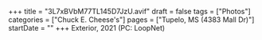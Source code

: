 +++
title = "3L7xBVbM77TL145D7JzU.avif"
draft = false
tags = ["Photos"]
categories = ["Chuck E. Cheese's"]
pages = ["Tupelo, MS (4383 Mall Dr)"]
startDate = ""
+++
Exterior, 2021 (PC: LoopNet)

